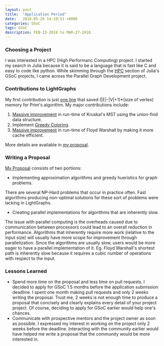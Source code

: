 ```yaml
---
layout: post
title:  "Application Period"
date:   2018-05-26 14:10:51 +0800
categories: GSoC
tags: GSoC
description: FEB-13-2018 to MAR-27-2018.
---
```


### Choosing a Project
I was interested in a HPC (High Performanc Computing) project. I started my search in Julia because it is said to be a language that is fast like C and easy to code like python. While skimming through the [HPC](https://julialang.org/soc/projects/hpc.html) section of Julia's GSoC projects, I came across the Parallel Graph Development project.

### Contributions to LightGraphs
My first contribution is just [one line](https://github.com/JuliaGraphs/LightGraphs.jl/pull/839) that saved (|E|-|V|+1)*(size of vertex) memory for Prim's algorithm.
My major contributions include:
1. [Massive improvement](https://github.com/JuliaGraphs/LightGraphs.jl/pull/843) in run-time of Kruskal's MST using the union-find data structure.
2. Implement [Greedy Coloring](https://github.com/JuliaGraphs/LightGraphs.jl/pull/844).
3. [Massive improvement](https://github.com/JuliaGraphs/LightGraphs.jl/pull/873) in run-time of Floyd Warshall by making it more cache efficient.

More details are available in [my proposal](https://github.com/SohamTamba/GSoC/blob/gh-pages/Proposal.pdf).

### Writing a Proposal
[My Proposal](https://github.com/SohamTamba/GSoC/blob/gh-pages/Proposal.pdf) consists of two portions:
  * Implementing approximation algorithms and greedy hueristics for graph problems.

There are several NP-Hard problems that occur in practice often. Fast algorithms producing non-optimal solutions for these sort of problems were lacking in LightGraphs.

  * Creating parallel implementations for algorithms that are inherently slow.

The issue with parallel computing is the overheads caused due to communication between processors could lead to an overall reduction in performance. Algorithms that inherently require more work (relative to the input size) will usually have more scope for improvement through parallelization. Since the algorithms are usually slow, users would be more eager to have a parallel implementation of it. Eg. Floyd Warshall's shortest path is inherently slow because it requires a cubic number of operations with respect to the input.

### Lessons Learned
  * Spend more time on the proposal and less time on pull requests. 
I decided to apply for GSoC 1.5 months before the application submission deadline. I spent one month making pull requests and only 2 weeks writing the proposal. Trust me, 2 weeks is not enough time to produce a proposal that concisely and clearly explains every detail of your project project. Of course, deciding to apply for GSoC earlier would help one's chances.
  * Communicate with prospective mentors and the project owner as soon as possible.
I expressed my interest in working on the project only 2 weeks before the deadline. Interacting with the community earlier would have helped me write a proposal that the community would be more interested in.
